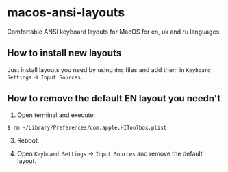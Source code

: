 # macos-ansi-layouts
Comfortable ANSI keyboard layouts for MacOS for en, uk and ru languages.


## How to install new layouts

Just install layouts you need by using `dmg` files and add them in `Keyboard Settings` -> `Input Sources`.

## How to remove the default EN layout you needn't

1. Open terminal and execute:
```
$ rm ~/Library/Preferences/com.apple.HIToolbox.plist
```

3. Reboot.

4. Open `Keyboard Settings` -> `Input Sources` and remove the default layout.

